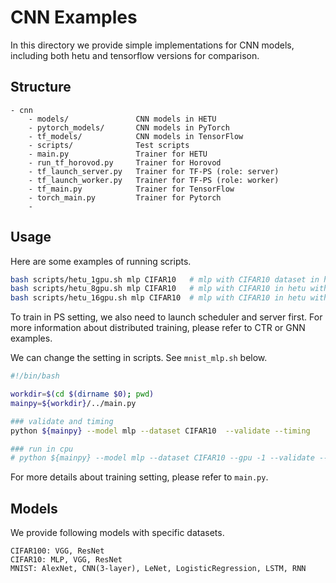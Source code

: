 # CNN Examples
In this directory we provide simple implementations for CNN models, including both hetu and tensorflow versions for comparison.
## Structure
```
- cnn
    - models/               CNN models in HETU
    - pytorch_models/       CNN models in PyTorch
    - tf_models/            CNN models in TensorFlow
    - scripts/              Test scripts
    - main.py               Trainer for HETU
    - run_tf_horovod.py     Trainer for Horovod
    - tf_launch_server.py   Trainer for TF-PS (role: server)
    - tf_launch_worker.py   Trainer for TF-PS (role: worker)
    - tf_main.py            Trainer for TensorFlow
    - torch_main.py         Trainer for Pytorch
    - 
```
## Usage
Here are some examples of running scripts.
```bash
bash scripts/hetu_1gpu.sh mlp CIFAR10   # mlp with CIFAR10 dataset in hetu
bash scripts/hetu_8gpu.sh mlp CIFAR10   # mlp with CIFAR10 in hetu with 8-GPU (1-node)
bash scripts/hetu_16gpu.sh mlp CIFAR10  # mlp with CIFAR10 in hetu with 8-GPU (2-nodes)            
```
To train in PS setting, we also need to launch scheduler and server first. For more information about distributed training, please refer to CTR or GNN examples.

We can change the setting in scripts. See `mnist_mlp.sh` below.
```bash
#!/bin/bash

workdir=$(cd $(dirname $0); pwd)
mainpy=${workdir}/../main.py

### validate and timing
python ${mainpy} --model mlp --dataset CIFAR10  --validate --timing

### run in cpu
# python ${mainpy} --model mlp --dataset CIFAR10 --gpu -1 --validate --timing

```

For more details about training setting, please refer to `main.py`.
## Models
We provide following models with specific datasets.
```
CIFAR100: VGG, ResNet
CIFAR10: MLP, VGG, ResNet
MNIST: AlexNet, CNN(3-layer), LeNet, LogisticRegression, LSTM, RNN
```
